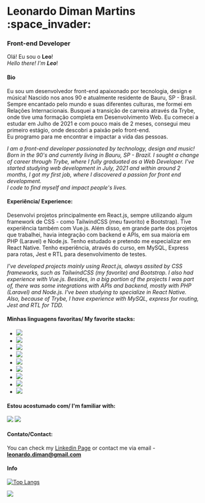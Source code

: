 <h1>Leonardo Diman Martins :space_invader:</h1> 
<h3>Front-end Developer</strong></h3>

Olá! Eu sou o <strong>Leo</strong>! <br>
*Hello there! I'm <strong>Leo</strong>*!

<h4>Bio</h4>

<p>Eu sou um desenvolvedor front-end apaixonado por tecnologia, design e música! Nascido nos anos 90 e atualmente residente de Bauru, SP - Brasil. Sempre encantado pelo mundo e suas diferentes culturas, me formei em Relações Internacionais. Busquei a transição de carreira através da Trybe, onde tive uma formação completa em Desenvolvimento Web. Eu comecei a estudar em Julho de 2021 e com pouco mais de 2 meses, consegui meu primeiro estágio, onde descobri a paixão pelo front-end.
<br>
Eu programo para me encontrar e impactar a vida das pessoas.</p>

*I am a front-end developer passionated by technology, design and music! Born in the 90's and currently living in Bauru, SP - Brazil. I sought a change of career through Trybe, where I fully graduated as a Web Developer. I've started studying web development in July, 2021 and within around 2 months, I got my first job, where I discovered a passion for front end development.
<br>
I code to find myself and impact people's lives.*

<h4>Experiência/ Experience:</h4>

<p>Desenvolvi projetos principalmente em React.js, sempre utilizando algum framework de CSS - como TailwindCSS (meu favorito) e Bootstrap). Tive experiência também com Vue.js. Além disso, em grande parte dos projetos que trabalhei, havia integração com backend e APIs, em sua maioria em PHP (Laravel) e Node.js. Tenho estudado e pretendo me especializar em React Native. Tenho experiência, através do curso, em MySQL, Express para rotas, Jest e RTL para desenvolvimento de testes.</p>

*I've developed projects mainly using React.js, always assited by CSS frameworks, such as TailwindCSS (my favorite) and Bootstrap. I also had experience with Vue.js. Besides, in a big portion of the projects I was part of, there was some integrations with APIs and backend, mostly with PHP (Laravel) and Node.js. I've been studying to specialize in React Native. Also, because of Trybe, I have experience with MySQL, express for routing, Jest and RTL for TDD.*

<h4>Minhas linguagens favoritas/ My favorite stacks:</h4>

* <img src="https://img.shields.io/badge/React.js-61DAFB?logo=react&logoColor=black&style=flat" />
* <img src="https://img.shields.io/badge/Vue.js-4FC08D?logo=vue.js&logoColor=white&style=flat" />
* <img src="https://img.shields.io/badge/Node.js-339933?logo=node.js&logoColor=white&style=flat" />
* <img src="https://img.shields.io/badge/TailwindCSS-06B6D4?logo=tailwindcss&logoColor=white&style=flat" />
* <img src="https://img.shields.io/badge/BootstrapCSS-7952B3?logo=bootstrap&logoColor=white&style=flat" />
* <img src="https://img.shields.io/badge/JavaScript-F7DF1E?logo=javascript&logoColor=black&style=flat" />
* <img src="https://img.shields.io/badge/MySQL-4479A1?logo=mysql&logoColor=white&style=flat" />
* <img src="https://img.shields.io/badge/Laravel-FF2D20?logo=laravel&logoColor=white&style=flat" />
* <img src="https://img.shields.io/badge/React Native-61DAFB?logo=react&logoColor=black&style=flat" />

<h4>Estou acostumado com/ I'm familiar with:</h4>

<img src="https://img.shields.io/badge/Windows-0078D6?logo=windows&logoColor=white&style=flat" />
<img src="https://img.shields.io/badge/Linux-FCC624?logo=linux&logoColor=black&style=flat" />

<h4>Contato/Contact:</h4>

You can check my <a href="https://www.linkedin.com/in/leonardodiman/" target="_blank">Linkedin Page</a> or contact me via email - <strong>leonardo.diman@gmail.com</strong>

<h4>Info</h4>

[![Top Langs](https://github-readme-stats.vercel.app/api/top-langs/?username=leodiman182)](https://github.com/anuraghazra/github-readme-stats)

<img src="https://github-readme-stats.vercel.app/api?username=leodiman182&count_private=true&theme=radical&show_icons=true" />
